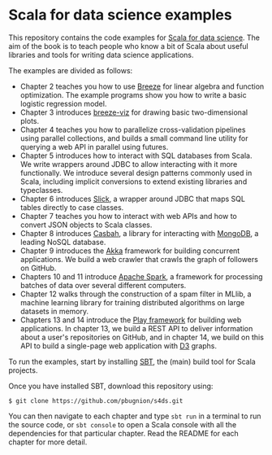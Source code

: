 #  Scala for data science examples

This repository contains the code examples for [Scala for data science](http://pascalbugnion.net/book.html). The aim of the book is to teach people who know a bit of Scala about useful libraries and tools for writing data science applications.

The examples are divided as follows:

 - Chapter 2 teaches you how to use [Breeze](https://github.com/dlwh/breeze) for linear algebra and function optimization. The example programs show you how to write a basic logistic regression model.
 - Chapter 3 introduces [breeze-viz](https://github.com/scalanlp/breeze/wiki/Quickstart#breeze-viz) for drawing basic two-dimensional plots.
 - Chapter 4 teaches you how to parallelize cross-validation pipelines using parallel collections, and builds a small command line utility for querying a web API in parallel using futures.
 - Chapter 5 introduces how to interact with SQL databases from Scala. We write wrappers around JDBC to allow interacting with it more functionally. We introduce several design patterns commonly used in Scala, including implicit conversions to extend existing libraries and typeclasses.
 - Chapter 6 introduces [Slick](http://slick.typesafe.com), a wrapper around JDBC that maps SQL tables directly to case classes.
 - Chapter 7 teaches you how to interact with web APIs and how to convert JSON objects to Scala classes.
 - Chapter 8 introduces [Casbah](https://mongodb.github.io/casbah/), a library for interacting with [MongoDB](https://www.mongodb.org), a leading NoSQL database.
 - Chapter 9 introduces the [Akka](http://akka.io) framework for building concurrent applications. We build a web crawler that crawls the graph of followers on GitHub.
 - Chapters 10 and 11 introduce [Apache Spark](http://spark.apache.org), a framework for processing batches of data over several different computers.
 - Chapter 12 walks through the construction of a spam filter in MLlib, a machine learning library for training distributed algorithms on large datasets in memory.
 - Chapters 13 and 14 introduce the [Play framework](https://www.playframework.com) for building web applications. In chapter 13, we build a REST API to deliver information about a user's repositories on GitHub, and in chapter 14, we build on this API to build a single-page web application with [D3](d3js.org) graphs.

To run the examples, start by installing [SBT](http://www.scala-sbt.org/release/tutorial/Setup.html), the (main) build tool for Scala projects.

Once you have installed SBT, download this repository using:

    $ git clone https://github.com/pbugnion/s4ds.git

You can then navigate to each chapter and type `sbt run` in a terminal to run the source code, or `sbt console` to open a Scala console with all the dependencies for that particular chapter. Read the README for each chapter for more detail.
